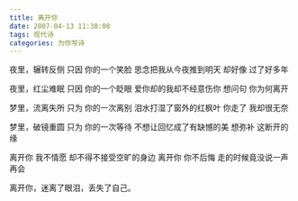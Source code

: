 ```yaml
---
title: 离开你
date: 2007-04-13 11:38:08
tags: 现代诗
categories: 为你写诗
---
```

夜里，辗转反侧
只因
你的一个笑脸
思念把我从今夜推到明天
却好像
过了好多年

夜里，红尘难眠
只因
你的一个眨眼
爱你却的我却不经意伤你
想问句
你为何离开

梦里，流离失所
只为
你的一次离别
泪水打湿了窗外的红枫叶
你走了
我却很无奈

梦里，破镜重圆
只为
你的一次等待
不想让回忆成了有缺憾的美
想弥补
这断开的缘

离开你
我不情愿
却不得不接受空旷的身边
离开你
你不后悔
走的时候竟没说一声再会

离开你，迷离了眼泪，丢失了自己。
